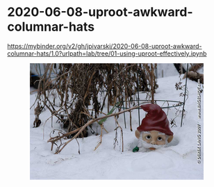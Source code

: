 # 2020-06-08-uproot-awkward-columnar-hats




https://mybinder.org/v2/gh/jpivarski/2020-06-08-uproot-awkward-columnar-hats/1.0?urlpath=lab/tree/01-using-uproot-effectively.ipynb







<p align="center"><img src="img/blog1841_TheBuriedGnome800.jpg" width="400"></p>
